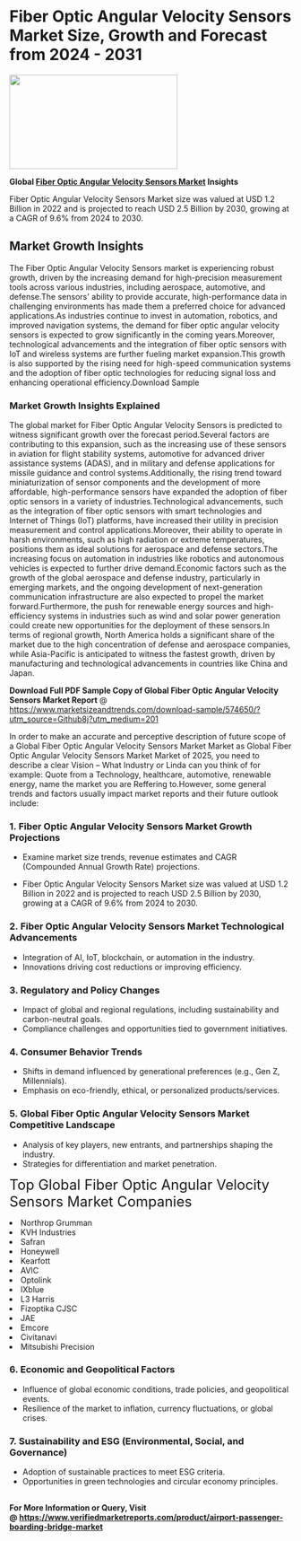 <H1>Fiber Optic Angular Velocity Sensors Market Size, Growth and Forecast from 2024 - 2031</H1><img class="aligncenter size-medium wp-image-584254" src="https://thirdeyenews.in/wp-content/uploads/2024/09/Global-Market-Research-300x168.jpeg" alt="" width="300" height="168" /><p><strong>Global&nbsp;<a href="https://www.marketsizeandtrends.com/download-sample/574650/?utm_source=Github8j?utm_medium=201">Fiber Optic Angular Velocity Sensors Market</a> Insights</strong></p><p>Fiber Optic Angular Velocity Sensors Market size was valued at USD 1.2 Billion in 2022 and is projected to reach USD 2.5 Billion by 2030, growing at a CAGR of 9.6% from 2024 to 2030.</p><p><h2>Market Growth Insights</h2> The Fiber Optic Angular Velocity Sensors market is experiencing robust growth, driven by the increasing demand for high-precision measurement tools across various industries, including aerospace, automotive, and defense.The sensors' ability to provide accurate, high-performance data in challenging environments has made them a preferred choice for advanced applications.As industries continue to invest in automation, robotics, and improved navigation systems, the demand for fiber optic angular velocity sensors is expected to grow significantly in the coming years.Moreover, technological advancements and the integration of fiber optic sensors with IoT and wireless systems are further fueling market expansion.This growth is also supported by the rising need for high-speed communication systems and the adoption of fiber optic technologies for reducing signal loss and enhancing operational efficiency.Download Sample <h3>Market Growth Insights Explained</h3> The global market for Fiber Optic Angular Velocity Sensors is predicted to witness significant growth over the forecast period.Several factors are contributing to this expansion, such as the increasing use of these sensors in aviation for flight stability systems, automotive for advanced driver assistance systems (ADAS), and in military and defense applications for missile guidance and control systems.Additionally, the rising trend toward miniaturization of sensor components and the development of more affordable, high-performance sensors have expanded the adoption of fiber optic sensors in a variety of industries.Technological advancements, such as the integration of fiber optic sensors with smart technologies and Internet of Things (IoT) platforms, have increased their utility in precision measurement and control applications.Moreover, their ability to operate in harsh environments, such as high radiation or extreme temperatures, positions them as ideal solutions for aerospace and defense sectors.The increasing focus on automation in industries like robotics and autonomous vehicles is expected to further drive demand.Economic factors such as the growth of the global aerospace and defense industry, particularly in emerging markets, and the ongoing development of next-generation communication infrastructure are also expected to propel the market forward.Furthermore, the push for renewable energy sources and high-efficiency systems in industries such as wind and solar power generation could create new opportunities for the deployment of these sensors.In terms of regional growth, North America holds a significant share of the market due to the high concentration of defense and aerospace companies, while Asia-Pacific is anticipated to witness the fastest growth, driven by manufacturing and technological advancements in countries like China and Japan.</p><p><span class=""><strong>Download Full PDF Sample Copy of Global Fiber Optic Angular Velocity Sensors Market Report</strong> @ <a href="https://www.marketsizeandtrends.com/download-sample/574650/?utm_source=Github8j?utm_medium=201" target="_blank">https://www.marketsizeandtrends.com/download-sample/574650/?utm_source=Github8j?utm_medium=201</a></span></p><p>In order to make an accurate and perceptive description of future scope of a Global&nbsp;Fiber Optic Angular Velocity Sensors Market Market as Global&nbsp;Fiber Optic Angular Velocity Sensors Market Market of 2025, you need to describe a clear Vision &ndash; What Industry or Linda can you think of for example: Quote from a Technology, healthcare, automotive, renewable energy, name the market you are Reffering to.However, some general trends and factors usually impact market reports and their future outlook include:</p><h3>1.&nbsp;<strong>Fiber Optic Angular Velocity Sensors Market Growth Projections</strong></h3><ul><li>Examine market size trends, revenue estimates and CAGR (Compounded Annual Growth Rate) projections.</li><li><p>Fiber Optic Angular Velocity Sensors Market size was valued at USD 1.2 Billion in 2022 and is projected to reach USD 2.5 Billion by 2030, growing at a CAGR of 9.6% from 2024 to 2030.</p></li></ul><h3>2.&nbsp;<strong>Fiber Optic Angular Velocity Sensors Market Technological Advancements</strong></h3><ul><li>Integration of AI, IoT, blockchain, or automation in the industry.</li><li>Innovations driving cost reductions or improving efficiency.</li></ul><h3>3.&nbsp;<strong>Regulatory and Policy Changes</strong></h3><ul><li>Impact of global and regional regulations, including sustainability and carbon-neutral goals.</li><li>Compliance challenges and opportunities tied to government initiatives.</li></ul><h3>4.&nbsp;<strong>Consumer Behavior Trends</strong></h3><ul><li>Shifts in demand influenced by generational preferences (e.g., Gen Z, Millennials).</li><li>Emphasis on eco-friendly, ethical, or personalized products/services.</li></ul><h3>5.&nbsp;<strong>Global Fiber Optic Angular Velocity Sensors Market Competitive Landscape</strong></h3><ul><li>Analysis of key players, new entrants, and partnerships shaping the industry.</li><li>Strategies for differentiation and market penetration.</li></ul><p data-pm-slice="1 1 []"><span style="color: inherit; font-family: inherit; font-size: 25px;">Top Global Fiber Optic Angular Velocity Sensors Market Companies</span></p><div class="" data-test-id=""><p><li>Northrop Grumman</li><li> KVH Industries</li><li> Safran</li><li> Honeywell</li><li> Kearfott</li><li> AVIC</li><li> Optolink</li><li> IXblue</li><li> L3 Harris</li><li> Fizoptika CJSC</li><li> JAE</li><li> Emcore</li><li> Civitanavi</li><li> Mitsubishi Precision</li></p></div><h3>6.&nbsp;<strong>Economic and Geopolitical Factors</strong></h3><ul><li>Influence of global economic conditions, trade policies, and geopolitical events.</li><li>Resilience of the market to inflation, currency fluctuations, or global crises.</li></ul><h3>7.&nbsp;<strong>Sustainability and ESG (Environmental, Social, and Governance)</strong></h3><ul><li>Adoption of sustainable practices to meet ESG criteria.</li><li>Opportunities in green technologies and circular economy principles.</li></ul><h2><strong style="font-size: 14px;">For More Information or Query, Visit @&nbsp;</strong><a style="background-color: #ffffff; font-size: 14px;" href="https://www.marketsizeandtrends.com/report/fiber-optic-angular-velocity-sensors-market/" target="_blank">https://www.verifiedmarketreports.com/product/airport-passenger-boarding-bridge-market</a></h2>